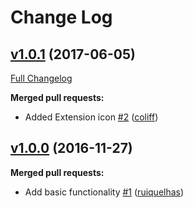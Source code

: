 # Change Log

## [v1.0.1](https://github.com/ruiquelhas/vscode-uppercase/tree/v1.0.1) (2017-06-05)
[Full Changelog](https://github.com/ruiquelhas/vscode-uppercase/compare/v1.0.0...v1.0.1)

**Merged pull requests:**

- Added Extension icon [\#2](https://github.com/ruiquelhas/vscode-uppercase/pull/2) ([coliff](https://github.com/coliff))

## [v1.0.0](https://github.com/ruiquelhas/vscode-uppercase/tree/v1.0.0) (2016-11-27)
**Merged pull requests:**

- Add basic functionality [\#1](https://github.com/ruiquelhas/vscode-uppercase/pull/1) ([ruiquelhas](https://github.com/ruiquelhas))
